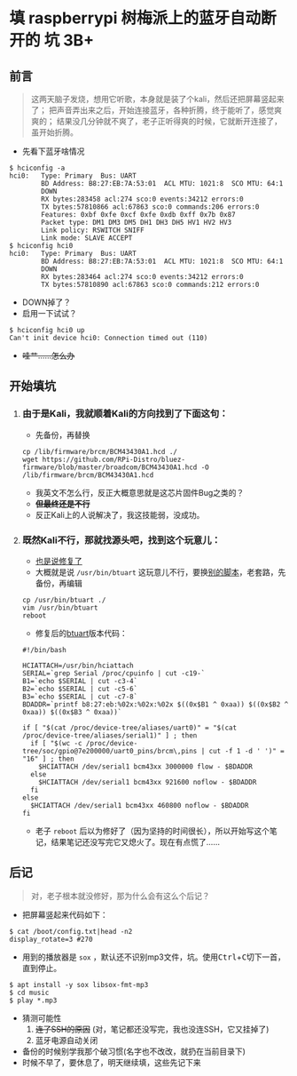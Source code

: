 填 raspberrypi 树梅派上的蓝牙自动断开的 坑 3B+
=============================================

## 前言
> 这两天脑子发烧，想用它听歌，本身就是装了个kali，然后还把屏幕竖起来了；
> 把声音弄出来之后，开始连接蓝牙，各种折腾，终于能听了，感觉爽爽的；
> 结果没几分钟就不爽了，老子正听得爽的时候，它就断开连接了，虽开始折腾。

* 先看下蓝牙啥情况
```shell
$ hciconfig -a
hci0:   Type: Primary  Bus: UART
        BD Address: B8:27:EB:7A:53:01  ACL MTU: 1021:8  SCO MTU: 64:1
        DOWN
        RX bytes:283458 acl:274 sco:0 events:34212 errors:0
        TX bytes:57810866 acl:67863 sco:0 commands:206 errors:0
        Features: 0xbf 0xfe 0xcf 0xfe 0xdb 0xff 0x7b 0x87
        Packet type: DM1 DM3 DM5 DH1 DH3 DH5 HV1 HV2 HV3
        Link policy: RSWITCH SNIFF
        Link mode: SLAVE ACCEPT
$ hciconfig hci0
hci0:   Type: Primary  Bus: UART
        BD Address: B8:27:EB:7A:53:01  ACL MTU: 1021:8  SCO MTU: 64:1
        DOWN
        RX bytes:283464 acl:274 sco:0 events:34212 errors:0
        TX bytes:57810890 acl:67863 sco:0 commands:212 errors:0
```
* DOWN掉了？
* 启用一下试试？
```shell
$ hciconfig hci0 up
Can't init device hci0: Connection timed out (110)
```
* ~~哇艹……怎么办~~

## 开始填坑
1. ### 由于是Kali，我就顺着Kali的方向找到了下面这句：
   * 先备份，再替换
   ```shell
   cp /lib/firmware/brcm/BCM43430A1.hcd ./
   wget https://github.com/RPi-Distro/bluez-firmware/blob/master/broadcom/BCM43430A1.hcd -O /lib/firmware/brcm/BCM43430A1.hcd
   ```
   * 我英文不怎么行，反正大概意思就是这芯片固件Bug之类的？
   * **~~但最终还是不行~~**
   * 反正Kali上的人说解决了，我这技能弱，没成功。

2. ### 既然Kali不行，那就找源头吧，找到这个玩意儿：
    * [也是说修复了](https://github.com/raspberrypi/firmware/issues/860)
    * 大概就是说 `/usr/bin/btuart` 这玩意儿不行，要换[别的脚本](https://drive.google.com/file/d/0B_P-i4u-SLBXRFZKOEFVU2xrcFE/view)，老套路，先备份，再编辑
    ```shell
    cp /usr/bin/btuart ./
    vim /usr/bin/btuart
    reboot
    ```
    * 修复后的[btuart](https://drive.google.com/file/d/0B_P-i4u-SLBXRFZKOEFVU2xrcFE/view)版本代码：
    ```shell
    #!/bin/bash

    HCIATTACH=/usr/bin/hciattach
    SERIAL=`grep Serial /proc/cpuinfo | cut -c19-`
    B1=`echo $SERIAL | cut -c3-4`
    B2=`echo $SERIAL | cut -c5-6`
    B3=`echo $SERIAL | cut -c7-8`
    BDADDR=`printf b8:27:eb:%02x:%02x:%02x $((0x$B1 ^ 0xaa)) $((0x$B2 ^ 0xaa)) $((0x$B3 ^ 0xaa))`

    if [ "$(cat /proc/device-tree/aliases/uart0)" = "$(cat /proc/device-tree/aliases/serial1)" ] ; then
      if [ "$(wc -c /proc/device-tree/soc/gpio@7e200000/uart0_pins/brcm\,pins | cut -f 1 -d ' ')" = "16" ] ; then
        $HCIATTACH /dev/serial1 bcm43xx 3000000 flow - $BDADDR
      else
        $HCIATTACH /dev/serial1 bcm43xx 921600 noflow - $BDADDR
      fi
    else
      $HCIATTACH /dev/serial1 bcm43xx 460800 noflow - $BDADDR
    fi
    ```
    * 老子 `reboot` 后以为修好了（因为坚持的时间很长），所以开始写这个笔记，结果笔记还没写完它又熄火了。现在有点慌了……
## 后记
  > 对，老子根本就没修好，那为什么会有这么个后记？
  * 把屏幕竖起来代码如下：
  ```shell
  $ cat /boot/config.txt|head -n2
  display_rotate=3 #270
  ```
  * 用到的播放器是 `sox` ，默认还不识别mp3文件，坑。使用<kbd>Ctrl</kbd>+<kbd>C</kbd>切下一首，直到停止。
  ```shell
  $ apt install -y sox libsox-fmt-mp3
  $ cd music
  $ play *.mp3
  ```
  * 猜测可能性
    1. ~~连了SSH的原因~~ (对，笔记都还没写完，我也没连SSH，它又挂掉了)
    2. 蓝牙电源自动关闭
  * 备份的时候别学我那个破习惯(名字也不改改，就扔在当前目录下)
  * 时候不早了，要休息了，明天继续填，这些先记下来


